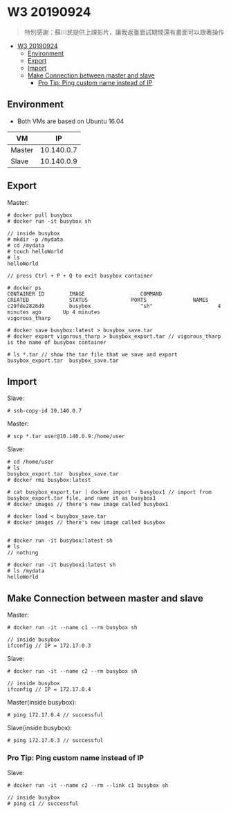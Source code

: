 # W3 20190924

> 特別感謝：蘇川民提供上課影片，讓我返臺面試期間還有畫面可以跟著操作

- [W3 20190924](#w3-20190924)
  - [Environment](#environment)
  - [Export](#export)
  - [Import](#import)
  - [Make Connection between master and slave](#make-connection-between-master-and-slave)
    - [Pro Tip: Ping custom name instead of IP](#pro-tip-ping-custom-name-instead-of-ip)

## Environment

- Both VMs are based on Ubuntu 16.04

| VM     | IP         |
| ------ | ---------- |
| Master | 10.140.0.7 |
| Slave  | 10.140.0.9 |

## Export

Master:

```
# docker pull busybox
# docker run -it busybox sh

// inside busybox
# mkdir -p /mydata
# cd /mydata
# touch helloWorld
# ls
helloWorld

// press Ctrl + P + Q to exit busybox container

# docker ps
CONTAINER ID        IMAGE                  COMMAND                  CREATED             STATUS              PORTS               NAMES
c29fde2826d9        busybox                "sh"                     4 minutes ago       Up 4 minutes                            vigorous_tharp

# docker save busybox:latest > busybox_save.tar
# docker export vigorous_tharp > busybox_export.tar // vigorous_tharp is the name of busybox container

# ls *.tar // show the tar file that we save and export
busybox_export.tar  busybox_save.tar
```

## Import

Slave:
```
# ssh-copy-id 10.140.0.7
```

Master:
```
# scp *.tar user@10.140.0.9:/home/user
```

Slave:
```
# cd /home/user
# ls
busybox_export.tar  busybox_save.tar
# docker rmi busybox:latest

# cat busybox_export.tar | docker import - busybox1 // import from busybox_export.tar file, and name it as busybox1
# docker images // there's new image called busybox1

# docker load < busybox_save.tar
# docker images // there's new image called busybox


# docker run -it busybox:latest sh 
# ls
// nothing

# docker run -it busybox1:latest sh
# ls /mydata
helloWorld
```

## Make Connection between master and slave

Master:
```
# docker run -it --name c1 --rm busybox sh

// inside busybox
ifconfig // IP = 172.17.0.3
```

Slave:
```
# docker run -it --name c2 --rm busybox sh

// inside busybox
ifconfig // IP = 172.17.0.4
```

Master(inside busybox):
```
# ping 172.17.0.4 // successful
```

Slave(inside busybox):
```
# ping 172.17.0.3 // successful
```

### Pro Tip: Ping custom name instead of IP

Slave:
```
# docker run -it --name c2 --rm --link c1 busybox sh

// inside busybox
# ping c1 // successful
```